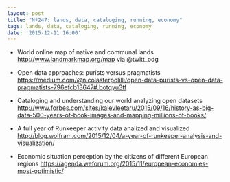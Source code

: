 ```yaml
---
layout: post
title: "Nº247: lands, data, cataloging, running, economy"
tags: lands, data, cataloging, running, economy
date: '2015-12-11 16:00'
---
```



* World online map of native and communal lands
  http://www.landmarkmap.org/map via @twitt_odg

* Open data approaches: purists versus pragmatists
  https://medium.com/@nicolasterpolilli/open-data-purists-vs-open-data-pragmatists-796efcb13647#.botqyu3tf

* Cataloging and understanding our world analyzing open datasets
  http://www.forbes.com/sites/kalevleetaru/2015/09/16/history-as-big-data-500-years-of-book-images-and-mapping-millions-of-books/

* A full year of Runkeeper activity data analized and visualized
  http://blog.wolfram.com/2015/12/04/a-year-of-runkeeper-analysis-and-visualization/

* Economic situation perception by the citizens of different European regions
  https://agenda.weforum.org/2015/11/european-economies-most-optimistic/
